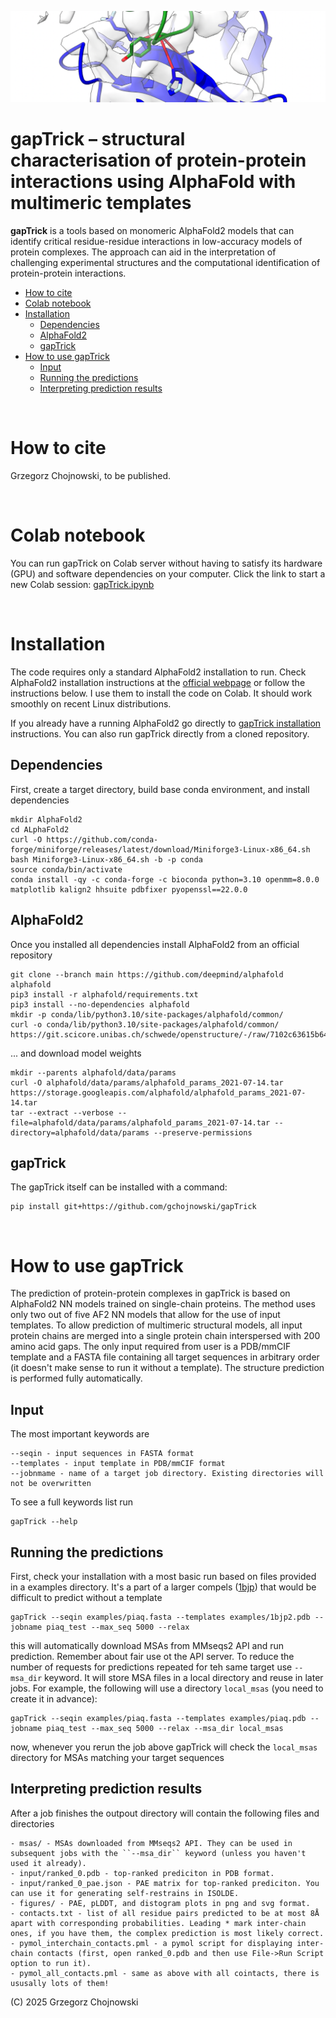 ![contacts_prediction](/examples/contacts.png)

# gapTrick – structural characterisation of protein-protein interactions using AlphaFold with multimeric templates


**gapTrick** is a tools based on monomeric AlphaFold2 models that can identify critical residue-residue interactions in low-accuracy models of protein complexes. The approach can aid in the interpretation of challenging experimental structures and the computational identification of protein-protein interactions.

- [How to cite](#how-to-cite)
- [Colab notebook](#colab-notebook)
- [Installation](#installation)
    - [Dependencies](#dependencies)
    - [AlphaFold2](#alphafold2)
    - [gapTrick](#gaptrick)
- [How to use gapTrick](#how-to-use-gaptrick)
    - [Input](#input)
    - [Running the predictions](#running-the-predictions)
    - [Interpreting prediction results](#interpreting-prediction-results)


<br/> 

# How to cite

Grzegorz Chojnowski, to be published.

<br/> 

# Colab notebook

You can run gapTrick on Colab server without having to satisfy its hardware (GPU) and software dependencies on your computer. Click the link to start a new Colab session: 
[gapTrick.ipynb](https://colab.research.google.com/github/gchojnowski/gapTrick/blob/main/gapTrick.ipynb)

<br/> 

# Installation

The code requires only a standard AlphaFold2 installation to run. Check AlphaFold2 installation instructions at the [official webpage](https://github.com/google-deepmind/alphafold) or follow the instructions below. I use them to install the code on Colab. It should work smoothly on recent Linux distributions.

If you already have a running AlphaFold2 go directly to [gapTrick installation](#gaptrick) instructions. You can also run gapTrick directly from a cloned repository.

## Dependencies
First, create a target directory, build base conda environment, and install dependencies

```
mkdir AlphaFold2
cd ALphaFold2
curl -O https://github.com/conda-forge/miniforge/releases/latest/download/Miniforge3-Linux-x86_64.sh
bash Miniforge3-Linux-x86_64.sh -b -p conda
source conda/bin/activate
conda install -qy -c conda-forge -c bioconda python=3.10 openmm=8.0.0 matplotlib kalign2 hhsuite pdbfixer pyopenssl==22.0.0
```

## AlphaFold2
Once you installed all dependencies install AlphaFold2 from an official repository

```
git clone --branch main https://github.com/deepmind/alphafold alphafold
pip3 install -r alphafold/requirements.txt
pip3 install --no-dependencies alphafold
mkdir -p conda/lib/python3.10/site-packages/alphafold/common/
curl -o conda/lib/python3.10/site-packages/alphafold/common/ https://git.scicore.unibas.ch/schwede/openstructure/-/raw/7102c63615b64735c4941278d92b554ec94415f8/modules/mol/alg/src/stereo_chemical_props.txt
```

... and download model weights
```
mkdir --parents alphafold/data/params
curl -O alphafold/data/params/alphafold_params_2021-07-14.tar https://storage.googleapis.com/alphafold/alphafold_params_2021-07-14.tar
tar --extract --verbose --file=alphafold/data/params/alphafold_params_2021-07-14.tar --directory=alphafold/data/params --preserve-permissions
```

## gapTrick
The gapTrick itself can be installed with a command:
```
pip install git+https://github.com/gchojnowski/gapTrick
```

<br/> 


# How to use gapTrick

The prediction of protein-protein complexes in gapTrick is based on AlphaFold2 NN models trained on single-chain proteins. The method uses only two out of five AF2 NN models that allow for the use of input templates.  To allow prediction of multimeric structural models, all input protein chains are merged into a single protein chain interspersed with 200 amino acid gaps. The only input required from user is a PDB/mmCIF template and a FASTA file containing all target sequences in arbitrary order (it doesn't make sense to run it without a template). The structure prediction is performed fully automatically.

## Input

The most important keywords are

    --seqin - input sequences in FASTA format
    --templates - input template in PDB/mmCIF format
    --jobnmame - name of a target job directory. Existing directories will not be overwritten

To see a full keywords list run 

```
gapTrick --help
```

## Running the predictions

First, check your installation with a most basic run based on files provided in a examples directory. It's a part of a larger compels ([1bjp](https://www.ebi.ac.uk/pdbe/entry/pdb/1bjp/index)) that would be difficult to predict without a template
```
gapTrick --seqin examples/piaq.fasta --templates examples/1bjp2.pdb --jobname piaq_test --max_seq 5000 --relax
```
this will automatically download MSAs from MMseqs2 API and run prediction. Remember about fair use ot the API server. To reduce the number of requests for predictions repeated for teh same target use ``--msa_dir`` keyword. It will store MSA files in a local directory and reuse in later jobs. For example, the following will use a directory ``local_msas`` (you need to create it in advance):

```
gapTrick --seqin examples/piaq.fasta --templates examples/piaq.pdb --jobname piaq_test --max_seq 5000 --relax --msa_dir local_msas
```
now, whenever you rerun the job above gapTrick will check the ``local_msas`` directory for MSAs matching your target sequences

## Interpreting prediction results

After a job finishes the outpout directory will contain the following files and directories

    - msas/ - MSAs downloaded from MMseqs2 API. They can be used in subsequent jobs with the ``--msa_dir`` keyword (unless you haven't used it already).
    - input/ranked_0.pdb - top-ranked prediciton in PDB format.
    - input/ranked_0_pae.json - PAE matrix for top-ranked prediciton. You can use it for generating self-restrains in ISOLDE.
    - figures/ - PAE, pLDDT, and distogram plots in png and svg format.
    - contacts.txt - list of all residue pairs predicted to be at most 8Å apart with corresponding probabilities. Leading * mark inter-chain ones, if you have them, the complex prediction is most likely correct.
    - pymol_interchain_contacts.pml - a pymol script for displaying inter-chain contacts (first, open ranked_0.pdb and then use File->Run Script option to run it).
    - pymol_all_contacts.pml - same as above with all cointacts, there is ususally lots of them!

(C) 2025 Grzegorz Chojnowski
